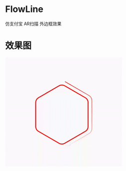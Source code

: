 # FlowLine
仿支付宝 AR扫描 外边框效果
# 效果图
![效果图](https://github.com/ViewStub/FlowLine/blob/master/effect/demo201710131832.gif)

